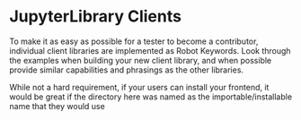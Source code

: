 # JupyterLibrary Clients

To make it as easy as possible for a tester to become a contributor, individual
client libraries are implemented as Robot Keywords. Look through the examples
when building your new client library, and when possible provide similar
capabilities and phrasings as the other libraries.

While not a hard requirement, if your users can install your frontend, it would
be great if the directory here was named as the importable/installable name
that they would use
